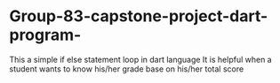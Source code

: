 # Group-83-capstone-project-dart-program-
This a simple if else statement loop in dart language 
It is helpful when a student wants to know his/her grade  base on his/her total score 
